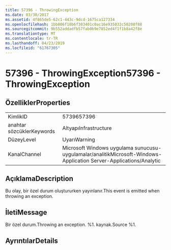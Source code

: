 ```yaml
---
title: 57396 - ThrowingException
ms.date: 03/30/2017
ms.assetid: 4f865de5-62c1-443c-9dcd-1675ca127334
ms.openlocfilehash: 1bb806f18b6f303401c0ac16e935032c50208f88
ms.sourcegitcommit: 9b552addadfb57fab0b9e7852ed4f1f1b8a42f8e
ms.translationtype: MT
ms.contentlocale: tr-TR
ms.lasthandoff: 04/23/2019
ms.locfileid: "61767305"
---
```

# <a name="57396---throwingexception"></a><span data-ttu-id="cdbaa-102">57396 - ThrowingException</span><span class="sxs-lookup"><span data-stu-id="cdbaa-102">57396 - ThrowingException</span></span>
## <a name="properties"></a><span data-ttu-id="cdbaa-103">Özellikler</span><span class="sxs-lookup"><span data-stu-id="cdbaa-103">Properties</span></span>  
  
|||  
|-|-|  
|<span data-ttu-id="cdbaa-104">Kimlik</span><span class="sxs-lookup"><span data-stu-id="cdbaa-104">ID</span></span>|<span data-ttu-id="cdbaa-105">57396</span><span class="sxs-lookup"><span data-stu-id="cdbaa-105">57396</span></span>|  
|<span data-ttu-id="cdbaa-106">anahtar sözcükler</span><span class="sxs-lookup"><span data-stu-id="cdbaa-106">Keywords</span></span>|<span data-ttu-id="cdbaa-107">Altyapı</span><span class="sxs-lookup"><span data-stu-id="cdbaa-107">Infrastructure</span></span>|  
|<span data-ttu-id="cdbaa-108">Düzey</span><span class="sxs-lookup"><span data-stu-id="cdbaa-108">Level</span></span>|<span data-ttu-id="cdbaa-109">Uyarı</span><span class="sxs-lookup"><span data-stu-id="cdbaa-109">Warning</span></span>|  
|<span data-ttu-id="cdbaa-110">Kanal</span><span class="sxs-lookup"><span data-stu-id="cdbaa-110">Channel</span></span>|<span data-ttu-id="cdbaa-111">Microsoft Windows uygulama sunucusu-uygulamalar/analitik</span><span class="sxs-lookup"><span data-stu-id="cdbaa-111">Microsoft-Windows-Application Server-Applications/Analytic</span></span>|  
  
## <a name="description"></a><span data-ttu-id="cdbaa-112">Açıklama</span><span class="sxs-lookup"><span data-stu-id="cdbaa-112">Description</span></span>  
 <span data-ttu-id="cdbaa-113">Bu olay, bir özel durum oluştururken yayınlanır.</span><span class="sxs-lookup"><span data-stu-id="cdbaa-113">This event is emitted when throwing an exception.</span></span>  
  
## <a name="message"></a><span data-ttu-id="cdbaa-114">İleti</span><span class="sxs-lookup"><span data-stu-id="cdbaa-114">Message</span></span>  
 <span data-ttu-id="cdbaa-115">Bir özel durum.</span><span class="sxs-lookup"><span data-stu-id="cdbaa-115">Throwing an exception.</span></span> <span data-ttu-id="cdbaa-116">%1. kaynak.</span><span class="sxs-lookup"><span data-stu-id="cdbaa-116">Source %1.</span></span>  
  
## <a name="details"></a><span data-ttu-id="cdbaa-117">Ayrıntılar</span><span class="sxs-lookup"><span data-stu-id="cdbaa-117">Details</span></span>

